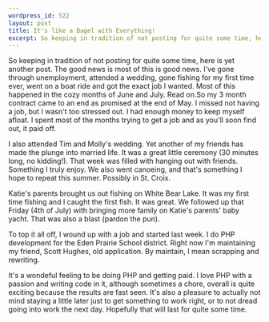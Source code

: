 ```yaml
--- 
wordpress_id: 522
layout: post
title: It's like a Bagel with Everything!
excerpt: So keeping in tradition of not posting for quite some time, here is yet another post.  The good news is most of this is good news.  I've gone through unemployment, attended a wedding, gone fishing for my first time ever, went on a boat ride and got the exact job I wanted.  Most of this happened in the cozy months of June and July.  Read on.
---
```

So keeping in tradition of not posting for quite some time, here is yet another post.  The good news is most of this is good news.  I've gone through unemployment, attended a wedding, gone fishing for my first time ever, went on a boat ride and got the exact job I wanted.  Most of this happened in the cozy months of June and July.  Read on.<!--more-->So my 3 month contract came to an end as promised at the end of May.  I missed not having a job, but I wasn't too stressed out.  I had enough money to keep myself afloat.  I spent most of the months trying to get a job and as you'll soon find out, it paid off.

I also attended Tim and Molly's wedding.  Yet another of my friends has made the plunge into married life.  It was a great little ceremony (30 minutes long, no kidding!).  That week was filled with hanging out with friends.  Something I truly enjoy.  We also went canoeing, and that's something I hope to repeat this summer.  Possibly in St. Croix.

Katie's parents brought us out fishing on White Bear Lake.  It was my first time fishing and I caught the first fish.  It was great.  We followed up that Friday (4th of July) with bringing more family on Katie's parents' baby yacht.  That was also a blast (pardon the pun).

To top it all off, I wound up with a job and started last week.  I do PHP development for the Eden Prairie School district.  Right now I'm maintaining my friend, Scott Hughes, old application.  By maintain, I mean scrapping and rewriting.

It's a wondeful feeling to be doing PHP and getting paid.  I love PHP with a passion and writing code in it, although sometimes a chore, overall is quite exciting because the results are fast seen.  It's also a pleasure to actually not mind staying a little later just to get something to work right, or to not dread going into work the next day.  Hopefully that will last for quite some time.
